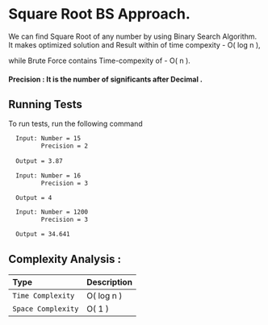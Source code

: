 
# Square Root BS Approach.
We can find Square Root of any number by using Binary Search Algorithm. It makes optimized solution and Result within of time  compexity - O( log n ), 

while Brute Force contains Time-compexity of - O( n ).
#### Precision : It is the number of significants after Decimal . 

## Running Tests

To run tests, run the following command

```bash
  Input: Number = 15
         Precision = 2
         
  Output = 3.87
```
```bash
  Input: Number = 16
         Precision = 3

  Output = 4
```
```bash
  Input: Number = 1200
         Precision = 3

  Output = 34.641
```



## Complexity Analysis :


| Type                | Description                |
| :-------            | :------------------------- |
| `Time Complexity`   | O( log n )        |
| `Space Complexity`  | O( 1 )           |
